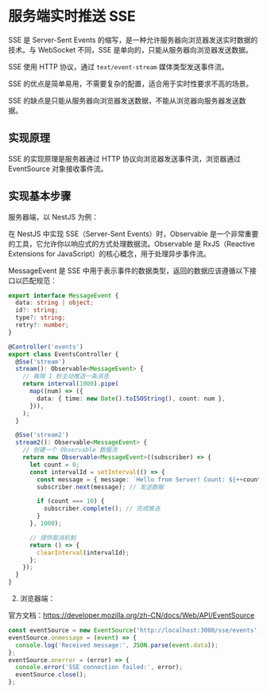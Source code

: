 # 服务端实时推送 SSE

SSE 是 Server-Sent Events 的缩写，是一种允许服务器向浏览器发送实时数据的技术。与 WebSocket 不同，SSE 是单向的，只能从服务器向浏览器发送数据。

SSE 使用 HTTP 协议，通过 `text/event-stream` 媒体类型发送事件流。

SSE 的优点是简单易用，不需要复杂的配置，适合用于实时性要求不高的场景。

SSE 的缺点是只能从服务器向浏览器发送数据，不能从浏览器向服务器发送数据。

## 实现原理

SSE 的实现原理是服务器通过 HTTP 协议向浏览器发送事件流，浏览器通过 EventSource 对象接收事件流。

## 实现基本步骤

服务器端，以 NestJS 为例：

在 NestJS 中实现 SSE（Server-Sent Events）时，Observable 是一个非常重要的工具，它允许你以响应式的方式处理数据流。Observable 是 RxJS（Reactive Extensions for JavaScript）的核心概念，用于处理异步事件流。

MessageEvent 是 SSE 中用于表示事件的数据类型，返回的数据应该遵循以下接口以匹配规范：

```typescript
export interface MessageEvent {
  data: string | object;
  id?: string;
  type?: string;
  retry?: number;
}
```

```typescript
@Controller('events')
export class EventsController {
  @Sse('stream')
  stream(): Observable<MessageEvent> {
    // 每隔 1 秒主动推送一条消息
    return interval(1000).pipe(
      map((num) => ({
        data: { time: new Date().toISOString(), count: num },
      })),
    );
  }

  @Sse('stream2')
  stream2(): Observable<MessageEvent> {
    // 创建一个 Observable 数据流
    return new Observable<MessageEvent>((subscriber) => {
      let count = 0;
      const intervalId = setInterval(() => {
        const message = { message: `Hello from Server! Count: ${++count}` };
        subscriber.next(message); // 发送数据

        if (count === 10) {
          subscriber.complete(); // 完成推送
        }
      }, 1000);

      // 提供取消机制
      return () => {
        clearInterval(intervalId);
      };
    });
  }
}
```

2. 浏览器端：

官方文档：https://developer.mozilla.org/zh-CN/docs/Web/API/EventSource

```javascript
const eventSource = new EventSource('http://localhost:3000/sse/events');
eventSource.onmessage = (event) => {
  console.log('Received message:', JSON.parse(event.data));
};
eventSource.onerror = (error) => {
  console.error('SSE connection failed:', error);
  eventSource.close();
};
```
